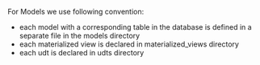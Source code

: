 For Models we use following convention: 
- each model with a corresponding table in the database is defined in a separate file in the models directory
- each materialized view is declared in materialized_views directory
- each udt is declared in udts directory
